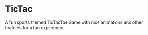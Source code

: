 # TicTac
A fun sports themed TicTacToe Game with nice animations and other features for a fun experience. 
